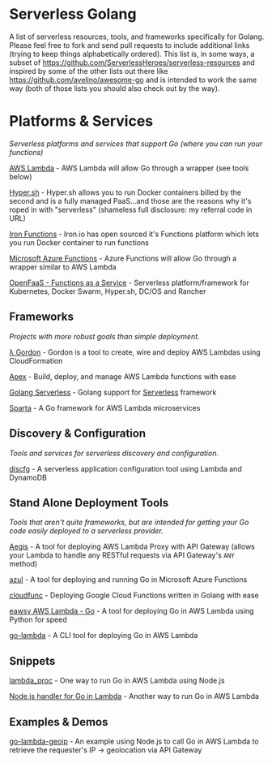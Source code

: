 # Serverless Golang

A list of serverless resources, tools, and frameworks specifically for Golang. Please feel free to fork and send pull requests to include additional links (trying to keep things alphabetically ordered). This list is, in some ways, a subset of https://github.com/ServerlessHeroes/serverless-resources and inspired by some of the other lists out there like https://github.com/avelino/awesome-go and is intended to work the same way (both of those lists you should also check out by the way).

# Platforms & Services
_Serverless platforms and services that support Go (where you can run your functions)_

[AWS Lambda](https://aws.amazon.com/lambda) - AWS Lambda will allow Go through a wrapper (see tools below)

[Hyper.sh](https://console.hyper.sh/register/invite/4DWLbzRrPYumMW47jyLACr6zwqRNJNcO) - Hyper.sh allows you to run Docker containers billed by the second and is a fully managed PaaS...and those are the reasons why it's roped in with "serverless" (shameless full disclosure: my referral code in URL)

[Iron Functions](https://github.com/iron-io/functions) - Iron.io has open sourced it's Functions platform which lets you run Docker container to run functions

[Microsoft Azure Functions]() - Azure Functions will allow Go through a wrapper similar to AWS Lambda

[OpenFaaS - Functions as a Service](https://github.com/openfaas/faas) - Serverless platform/framework for Kubernetes, Docker Swarm, Hyper.sh, DC/OS and Rancher

## Frameworks
_Projects with more robust goals than simple deployment._

[λ Gordon](https://github.com/jorgebastida/gordon) - Gordon is a tool to create, wire and deploy AWS Lambdas using CloudFormation

[Apex](https://github.com/apex/apex) - Build, deploy, and manage AWS Lambda functions with ease

[Golang Serverless](https://github.com/yunspace/serverless-golang) - Golang support for [Serverless](https://serverless.com/) framework

[Sparta](http://gosparta.io/) - A Go framework for AWS Lambda microservices

## Discovery & Configuration
_Tools and services for serverless discovery and configuration._

[discfg](https://github.com/tmaiaroto/discfg) - A serverless application configuration tool using Lambda and DynamoDB

## Stand Alone Deployment Tools
_Tools that aren't quite frameworks, but are intended for getting your Go code easily deployed to a serverless provider._

[Aegis](https://github.com/tmaiaroto/aegis) - A tool for deploying AWS Lambda Proxy with API Gateway (allows your Lambda to handle any RESTful requests via API Gateway's `ANY` method)

[azul](https://github.com/wbuchwalter/azul) - A tool for deploying and running Go in Microsoft Azure Functions

[cloudfunc](https://github.com/flowup/cloudfunc) - Deploying Google Cloud Functions written in Golang with ease

[eawsy AWS Lambda - Go](https://github.com/eawsy/aws-lambda-go) - A tool for deploying Go in AWS Lambda using Python for speed

[go-lambda](https://github.com/xlab/go-lambda) - A CLI tool for deploying Go in AWS Lambda

## Snippets

[lambda_proc](https://github.com/jasonmoo/lambda_proc) - One way to run Go in AWS Lambda using Node.js

[Node.js handler for Go in Lambda](https://gist.github.com/miksago/d1c456d4e235e025791d) - Another way to run Go in AWS Lambda

## Examples & Demos

[go-lambda-geoip](https://github.com/tmaiaroto/go-lambda-geoip) - An example using Node.js to call Go in AWS Lambda to retrieve the requester's IP -> geolocation via API Gateway

